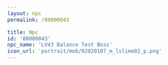 ```yaml
---
layout: npc
permalink: /80000043

title: Npc
id: '80000043'
npc_name: 'LV43 Balance Test Boss'
icon_url: 'portrait/mob/02020107_m_lslime02_p.png'
---
```

